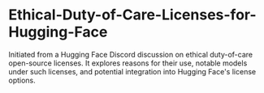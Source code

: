 # Ethical-Duty-of-Care-Licenses-for-Hugging-Face
Initiated from a Hugging Face Discord discussion on ethical duty-of-care open-source licenses. It explores reasons for their use, notable models under such licenses, and potential integration into Hugging Face's license options.
